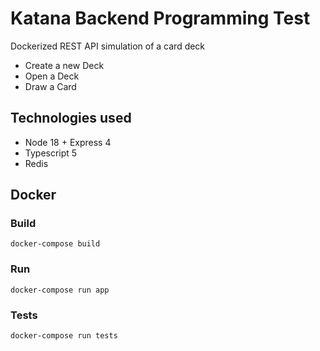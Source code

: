 
#  Katana Backend Programming Test

Dockerized REST API simulation of a card deck

- Create a new Deck
- Open a Deck
- Draw a Card


## Technologies used
- Node 18 + Express 4
- Typescript 5
- Redis

## Docker
### Build
`docker-compose build`

### Run
`docker-compose run app`

### Tests
`docker-compose run tests`